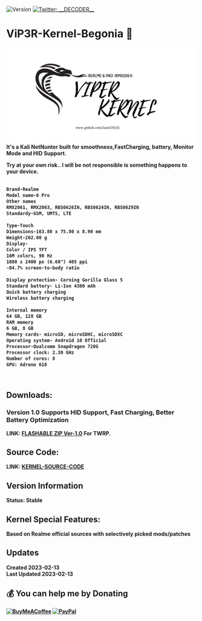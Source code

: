 ![Version](https://img.shields.io/badge/version-1.0-blue.svg?cacheSeconds=2592000)
[![Twitter: \_\_DECODER\_\_](https://img.shields.io/twitter/follow/\_\_DECODER\_\_.svg?style=social)](https://twitter.com/\_\_DECODER\_\_)


# ViP3R-Kernel-Begonia 👋
![alt text](https://github.com/IamCOD3X/ViP3R-KERNEL-Realme-6-Pro/blob/main/Realme6-pro.png?raw=true)
  <b> It's a Kali NetNunter built for smoothness,FastCharging, battery, Monitor Mode and HID Support.
  
  Try at your own risk.. I will be not responsible is something happens to your device.
```
  
Brand-Realme
Model name-6 Pro
Other names
RMX2061, RMX2063, RBS0626IN, RBS0624IN, RBS0629IN
Standardy-GSM, UMTS, LTE

Type-Touch
Dimensions-163.80 x 75.80 x 8.90 mm
Weight-202.00 g
Display-
Color / IPS TFT
16M colors, 90 Hz
1080 x 2400 px (6.60") 405 ppi
∼84.7% screen-to-body ratio
  
Display protection- Corning Gorilla Glass 5
Standard battery- Li-Ion 4300 mAh
Quick battery charging
Wireless battery charging
 
Internal memory
64 GB, 128 GB
RAM memory
6 GB, 8 GB
Memory cards- microSD, microSDHC, microSDXC
Operating system- Android 10 Official
Processor-Qualcomm Snapdragon 720G
Processor clock: 2.30 GHz
Number of cores: 8
GPU: Adreno 618

  
```

  
## Downloads:
  ### Version 1.0 Supports HID Support, Fast Charging, Better Battery Optimization
  
  <b> LINK: [FLASHABLE ZIP Ver-1.0](https://mega.nz/file/3v5VQJII#3nHSROblCsD0VnDWCpdeinrUNWICc6yth8kMjU9YN7I) For TWRP. <br>
  
## Source Code:
  LINK: [KERNEL-SOURCE-CODE](https://github.com/pri0818/falcon_kernel_realme_RMX2061)
  
## Version Information
  Status: Stable

## Kernel Special Features: 
  Based on Realme official sources with selectively picked mods/patches

## Updates
  Created 2023-02-13 <br>
  Last Updated 2023-02-13


## 💰 You can help me by Donating
  [![BuyMeACoffee](https://img.shields.io/badge/Buy%20Me%20a%20Coffee-ffdd00?style=for-the-badge&logo=buy-me-a-coffee&logoColor=black)](https://buymeacoffee.com/iamcoder) [![PayPal](https://img.shields.io/badge/PayPal-00457C?style=for-the-badge&logo=paypal&logoColor=white)](https://paypal.me/IamCODER)
